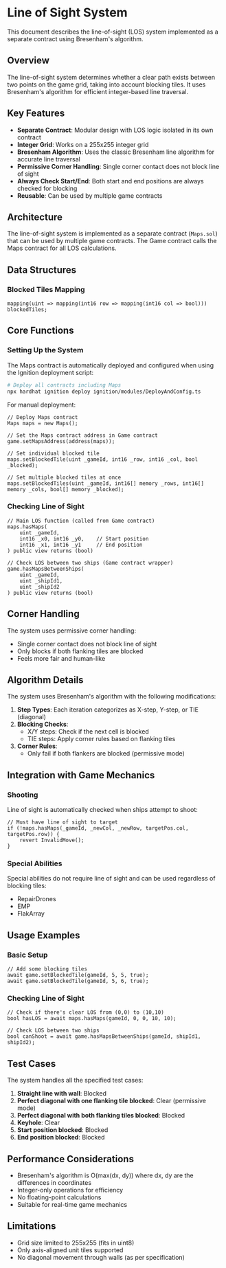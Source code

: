 # Line of Sight System

This document describes the line-of-sight (LOS) system implemented as a separate contract using Bresenham's algorithm.

## Overview

The line-of-sight system determines whether a clear path exists between two points on the game grid, taking into account blocking tiles. It uses Bresenham's algorithm for efficient integer-based line traversal.

## Key Features

- **Separate Contract**: Modular design with LOS logic isolated in its own contract
- **Integer Grid**: Works on a 255x255 integer grid
- **Bresenham Algorithm**: Uses the classic Bresenham line algorithm for accurate line traversal
- **Permissive Corner Handling**: Single corner contact does not block line of sight
- **Always Check Start/End**: Both start and end positions are always checked for blocking
- **Reusable**: Can be used by multiple game contracts

## Architecture

The line-of-sight system is implemented as a separate contract (`Maps.sol`) that can be used by multiple game contracts. The Game contract calls the Maps contract for all LOS calculations.

## Data Structures

### Blocked Tiles Mapping

```solidity
mapping(uint => mapping(int16 row => mapping(int16 col => bool))) blockedTiles;
```

## Core Functions

### Setting Up the System

The Maps contract is automatically deployed and configured when using the Ignition deployment script:

```bash
# Deploy all contracts including Maps
npx hardhat ignition deploy ignition/modules/DeployAndConfig.ts
```

For manual deployment:

```solidity
// Deploy Maps contract
Maps maps = new Maps();

// Set the Maps contract address in Game contract
game.setMapsAddress(address(maps));

// Set individual blocked tile
maps.setBlockedTile(uint _gameId, int16 _row, int16 _col, bool _blocked);

// Set multiple blocked tiles at once
maps.setBlockedTiles(uint _gameId, int16[] memory _rows, int16[] memory _cols, bool[] memory _blocked);
```

### Checking Line of Sight

```solidity
// Main LOS function (called from Game contract)
maps.hasMaps(
    uint _gameId,
    int16 _x0, int16 _y0,    // Start position
    int16 _x1, int16 _y1     // End position
) public view returns (bool)

// Check LOS between two ships (Game contract wrapper)
game.hasMapsBetweenShips(
    uint _gameId,
    uint _shipId1,
    uint _shipId2
) public view returns (bool)
```

## Corner Handling

The system uses permissive corner handling:

- Single corner contact does not block line of sight
- Only blocks if both flanking tiles are blocked
- Feels more fair and human-like

## Algorithm Details

The system uses Bresenham's algorithm with the following modifications:

1. **Step Types**: Each iteration categorizes as X-step, Y-step, or TIE (diagonal)
2. **Blocking Checks**:
   - X/Y steps: Check if the next cell is blocked
   - TIE steps: Apply corner rules based on flanking tiles
3. **Corner Rules**:
   - Only fail if both flankers are blocked (permissive mode)

## Integration with Game Mechanics

### Shooting

Line of sight is automatically checked when ships attempt to shoot:

```solidity
// Must have line of sight to target
if (!maps.hasMaps(_gameId, _newCol, _newRow, targetPos.col, targetPos.row)) {
    revert InvalidMove();
}
```

### Special Abilities

Special abilities do not require line of sight and can be used regardless of blocking tiles:

- RepairDrones
- EMP
- FlakArray

## Usage Examples

### Basic Setup

```solidity
// Add some blocking tiles
await game.setBlockedTile(gameId, 5, 5, true);
await game.setBlockedTile(gameId, 5, 6, true);
```

### Checking Line of Sight

```solidity
// Check if there's clear LOS from (0,0) to (10,10)
bool hasLOS = await maps.hasMaps(gameId, 0, 0, 10, 10);

// Check LOS between two ships
bool canShoot = await game.hasMapsBetweenShips(gameId, shipId1, shipId2);
```

## Test Cases

The system handles all the specified test cases:

1. **Straight line with wall**: Blocked
2. **Perfect diagonal with one flanking tile blocked**: Clear (permissive mode)
3. **Perfect diagonal with both flanking tiles blocked**: Blocked
4. **Keyhole**: Clear
5. **Start position blocked**: Blocked
6. **End position blocked**: Blocked

## Performance Considerations

- Bresenham's algorithm is O(max(dx, dy)) where dx, dy are the differences in coordinates
- Integer-only operations for efficiency
- No floating-point calculations
- Suitable for real-time game mechanics

## Limitations

- Grid size limited to 255x255 (fits in uint8)
- Only axis-aligned unit tiles supported
- No diagonal movement through walls (as per specification)
